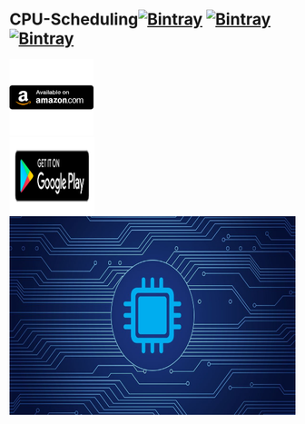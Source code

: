 # CPU-Scheduling[![Bintray](https://img.shields.io/twitter/url?label=Follow&style=social&url=https%3A%2F%2Ftwitter.com%2FAryanDokania)](https://bintray.com/blocke/releases/scalajack) [![Bintray](https://img.shields.io/github/followers/imaryandokania?style=social)](https://bintray.com/blocke/releases/scalajack) [![Bintray](https://img.shields.io/github/license/imaryandokania/VITgram)](https://bintray.com/blocke/releases/scalajack)  
<div class="row">
  <div class="column">
           <a herf="https://play.google.com/store/apps/details?id=com.adcreations.shorttermscheduling&fbclid=IwAR1wO1vSRGlTIxFgpkorBVpzavhFOfa-61UpNbJ00rujtqc4mUCQXWN9LAE">
   <img src='https://github.com/imaryandokania/CPU-Scheduling/blob/master/512x512.png' alt='linkedin' width="148" height="135"></a>
  </div>
  <div class="column">
           <a herf="https://play.google.com/store/apps/details?id=com.adcreations.shorttermscheduling&fbclid=IwAR1wO1vSRGlTIxFgpkorBVpzavhFOfa-61UpNbJ00rujtqc4mUCQXWN9LAE">
    <img src='https://github.com/imaryandokania/CPU-Scheduling/blob/master/en_get.svg' alt='linkedin'  width='150' height='136'></a?
  </div>
 
 

 <img src="https://github.com/imaryandokania/CPU-Scheduling/blob/master/004857-Blogheader-CPU-Monitoring.jpg" height="350" width="2000">


